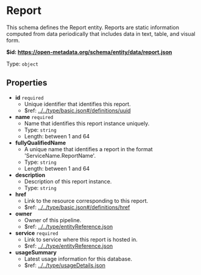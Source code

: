 # Report

This schema defines the Report entity. Reports are static information computed from data periodically that includes data in text, table, and visual form.

<b id="https/open-metadata.org/schema/entity/data/report.json">&#36;id: https://open-metadata.org/schema/entity/data/report.json</b>

Type: `object`

## Properties
 - **id** `required`
	 - Unique identifier that identifies this report.
	 - &#36;ref: [../../type/basic.json#/definitions/uuid](../types/basic.md#uuid)
 - **name** `required`
	 - Name that identifies this report instance uniquely.
	 - Type: `string`
	 - Length: between 1 and 64
 - **fullyQualifiedName**
	 - A unique name that identifies a report in the format 'ServiceName.ReportName'.
	 - Type: `string`
	 - Length: between 1 and 64
 - **description**
	 - Description of this report instance.
	 - Type: `string`
 - **href**
	 - Link to the resource corresponding to this report.
	 - &#36;ref: [../../type/basic.json#/definitions/href](../types/basic.md#href)
 - **owner**
	 - Owner of this pipeline.
	 - &#36;ref: [../../type/entityReference.json](../types/entityreference.md)
 - **service** `required`
	 - Link to service where this report is hosted in.
	 - &#36;ref: [../../type/entityReference.json](../types/entityreference.md)
 - **usageSummary**
	 - Latest usage information for this database.
	 - &#36;ref: [../../type/usageDetails.json](../types/usagedetails.md)
